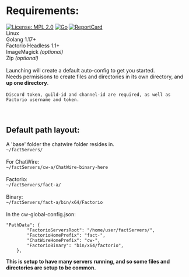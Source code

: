 # Requirements:
[![License: MPL 2.0](https://img.shields.io/badge/License-MPL_2.0-brightgreen.svg)](https://opensource.org/licenses/MPL-2.0)
[![Go](https://github.com/Distortions81/M45-ChatWire/actions/workflows/go.yml/badge.svg)](https://github.com/Distortions81/M45-ChatWire/actions/workflows/go.yml)
[![ReportCard](https://github.com/Distortions81/M45-ChatWire/actions/workflows/report.yml/badge.svg)](https://github.com/Distortions81/M45-ChatWire/actions/workflows/report.yml)
<br>
Linux<br>
Golang 1.17+<br>
Factorio Headless 1.1+<br>
ImageMagick *(optional)*<br>
Zip *(optional)*<br>
<br>
Launching will create a default auto-config to get you started.<br>
Needs permisisons to create files and directories in its own directory, and **up one directory**.<br>
<br>
`Discord token, guild-id and channel-id are required, as well as Factorio username and token.`<br>
<br>
<br>
## Default path layout:<br>
A 'base' folder the chatwire folder resides in.<br>
`~/factServers/`<br>
<br>
For ChatWire:<br>
`~/factServers/cw-a/ChatWire-binary-here`<br>
<br>
Factorio:<br>
`~/factServers/fact-a/`<br>
<br>
Binary:<br>
`~/factServers/fact-a/bin/x64/Factorio`<br>
<br>
In the cw-global-config.json:<br>
```
"PathData": {
		"FactorioServersRoot": "/home/user/factServers/",
		"FactorioHomePrefix": "fact-",
		"ChatWireHomePrefix": "cw-",
		"FactorioBinary": "bin/x64/factorio",
	},
 ```
**This is setup to have many servers running, and so some files and directories are setup to be common.**<br>

